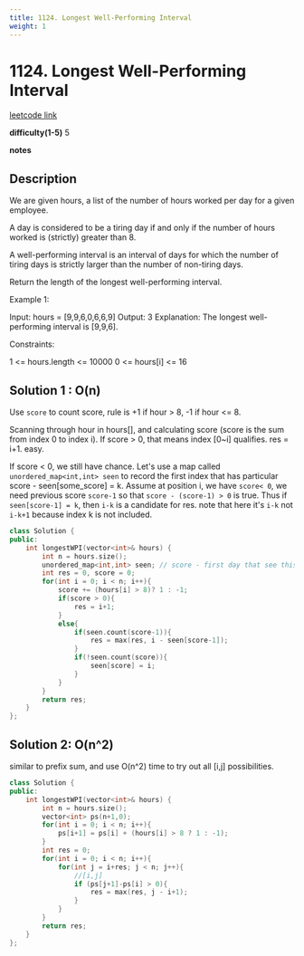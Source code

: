 ```yaml
---
title: 1124. Longest Well-Performing Interval
weight: 1
---
```

# 1124. Longest Well-Performing Interval

[leetcode link](https://leetcode.com/problems/longest-well-performing-interval/)

**difficulty(1-5)** 
5

**notes**   


## Description

We are given hours, a list of the number of hours worked per day for a given employee.

A day is considered to be a tiring day if and only if the number of hours worked is (strictly) greater than 8.

A well-performing interval is an interval of days for which the number of tiring days is strictly larger than the number of non-tiring days.

Return the length of the longest well-performing interval.

 

Example 1:

Input: hours = [9,9,6,0,6,6,9]
Output: 3
Explanation: The longest well-performing interval is [9,9,6].
 

Constraints:

1 <= hours.length <= 10000
0 <= hours[i] <= 16

## Solution 1 : O(n)

Use `score` to count score, rule is +1 if hour > 8, -1 if hour <= 8.

Scanning through hour in hours[], and calculating score (score is the sum from index 0 to index i). If score > 0, that means index [0~i] qualifies. res = i+1. easy.

If score < 0, we still have chance. Let's use a map called `unordered_map<int,int> seen` to record the first index that has particular score - seen[some_score] = k. Assume at position i, we have `score< 0`, we need previous score `score-1` so that `score - (score-1) > 0` is true. Thus if `seen[score-1] = k`, then `i-k` is a candidate for res. note that here it's `i-k` not `i-k+1` because index k is not included. 

```c++
class Solution {
public:
    int longestWPI(vector<int>& hours) {
        int n = hours.size();
        unordered_map<int,int> seen; // score - first day that see this score
        int res = 0, score = 0;
        for(int i = 0; i < n; i++){
            score += (hours[i] > 8)? 1 : -1;
            if(score > 0){
                res = i+1;
            }
            else{
                if(seen.count(score-1)){
                    res = max(res, i - seen[score-1]);
                }
                if(!seen.count(score)){
                    seen[score] = i;
                }
            }
        }
        return res;
    }
};
```

## Solution 2: O(n^2)

similar to prefix sum, and use O(n^2) time to try out all [i,j] possibilities.

```c++
class Solution {
public:
    int longestWPI(vector<int>& hours) {
        int n = hours.size();
        vector<int> ps(n+1,0);
        for(int i = 0; i < n; i++){
            ps[i+1] = ps[i] + (hours[i] > 8 ? 1 : -1);
        }
        int res = 0;
        for(int i = 0; i < n; i++){
            for(int j = i+res; j < n; j++){
                //[i,j]
                if (ps[j+1]-ps[i] > 0){
                    res = max(res, j - i+1);
                }
            }
        }
        return res;
    }
};
```